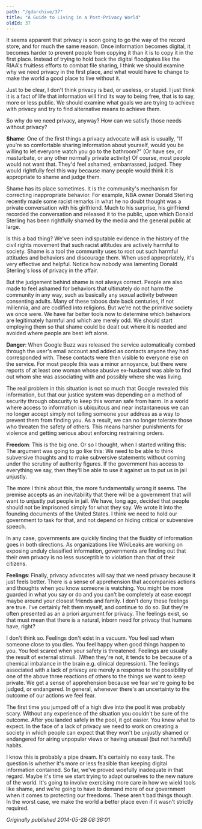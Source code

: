 ```yaml
---
path: "/gdarchive/37"
title: "A Guide to Living in a Post-Privacy World"
oldId: 37
---
```

It seems apparent that privacy is soon going to go the way of the record store, and for much the same reason. Once information becomes digital, it becomes harder to prevent people from copying it than it is to copy it in the first place. Instead of trying to hold back the digital floodgates like the RIAA's fruitless efforts to combat file sharing, I think we should examine why we need privacy in the first place, and what would have to change to make the world a good place to live without it. 

Just to be clear, I don't think privacy is bad, or useless, or stupid. I just think it is a fact of life that information will find its way to being free, that is to say, more or less public. We should examine what goals we are trying to achieve with privacy and try to find alternative means to achieve them.

So why do we need privacy, anyway? How can we satisfy those needs without privacy?

**Shame**: One of the first things a privacy advocate will ask is usually, "If you're so comfortable sharing information about yourself, would you be willing to let everyone watch you go to the bathroom?" (Or have sex, or masturbate, or any other normally private activity) Of course, most people would not want that. They'd feel ashamed, embarrassed, judged. They would rightfully feel this way because many people would think it is appropriate to shame and judge them. 

Shame has its place sometimes. It is the community's mechanism for correcting inappropriate behavior. For example, NBA owner Donald Sterling recently made some racist remarks in what he no doubt thought was a private conversation with his girlfriend. Much to his surprise, his girlfriend recorded the conversation and released it to the public, upon which Donald Sterling has been rightfully shamed by the media and the general public at large.

Is this a bad thing? We've seen indisputable evidence in the history of the civil rights movement that such racist attitudes are actively harmful to society. Shame is a tool the community uses to root out such harmful attitudes and behaviors and discourage them. When used appropriately, it's very effective and helpful. Notice how nobody was lamenting Donald Sterling's loss of privacy in the affair.

But the judgement behind shame is not always correct. People are also made to feel ashamed for behaviors that ultimately do not harm the community in any way, such as basically any sexual activity between consenting adults. Many of these taboos date back centuries, if not millennia, and are codified into religions. But we're not the primitive society we once were. We have far better tools now to determine which behaviors are legitimately harmful and which are merely odd. We should start employing them so that shame could be dealt out where it is needed and avoided where people are best left alone.

**Danger**: When Google Buzz was released the service automatically combed through the user's email account and added as contacts anyone they had corresponded with. These contacts were then visible to everyone else on the service. For most people this was a minor annoyance, but there were reports of at least one woman whose abusive ex-husband was able to find out whom she was associating with and possibly where she was living. 

The real problem in this situation is not so much that Google revealed this information, but that our justice system was depending on a method of security through obscurity to keep this woman safe from harm. In a world where access to information is ubiquitous and near instantaneous we can no longer accept simply not telling someone your address as a way to prevent them from finding you. As a result, we can no longer tolerate those who threaten the safety of others. This means harsher punishments for violence and getting serious about enforcing restraining orders.

**Freedom**: This is the big one. Or so I thought, when I started writing this: The argument was going to go like this: We need to be able to think subversive thoughts and to make subversive statements without coming under the scrutiny of authority figures. If the government has access to everything we say, then they'll be able to use it against us to put us in jail unjustly.

The more I think about this, the more fundamentally wrong it seems. The premise accepts as an inevitability that there will be a government that will want to unjustly put people in jail. We have, long ago, decided that people should not be imprisoned simply for what they say. We wrote it into the founding documents of the United States. I think we need to hold our government to task for that, and not depend on hiding critical or subversive speech.

In any case, governments are quickly finding that the fluidity of information goes in both directions. As organizations like WikiLeaks are working on exposing unduly classified information, governments are finding out that their own privacy is no less susceptible to violation than that of their citizens.  

**Feelings**: Finally, privacy advocates will say that we need privacy because it just feels better. There is a sense of apprehension that accompanies actions and thoughts when you know someone is watching. You might be more guarded in what you say or do and you can't be completely at ease except maybe around your closest friends and family. I don't deny these feelings are true. I've certainly felt them myself, and continue to do so. But they're often presented as an a priori argument for privacy. The feelings exist, so that must mean that there is a natural, inborn need for privacy that humans have, right?

I don't think so. Feelings don't exist in a vacuum. You feel sad when someone close to you dies. You feel happy when good things happen to you. You feel scared when your safety is threatened. Feelings are usually the result of external stimuli. (When they're not, it tends to be because of a chemical imbalance in the brain e.g. clinical depression). The feelings associated with a lack of privacy are merely a response to the possibility of one of the above three reactions of others to the things we want to keep private. We get a sense of apprehension because we fear we're going to be judged, or endangered. In general, whenever there's an uncertainty to the outcome of our actions we feel fear.

The first time you jumped off of a high dive into the pool it was probably scary. Without any experience of the situation you couldn't be sure of the outcome. After you landed safely in the pool, it got easier. You knew what to expect. In the face of a lack of privacy we need to work on creating a society in which people can expect that they won't be unjustly shamed or endangered for airing unpopular views or having unusual (but not harmful) habits.

I know this is probably a pipe dream. It's certainly no easy task. The question is whether it's more or less feasible than keeping digital information contained. So far, we've proved woefully inadequate in that regard. Maybe it's time we start trying to adapt ourselves to the new nature of the world. It's going to involve exercising more care in how we wield tools like shame, and we're going to have to demand more of our government when it comes to protecting our freedoms. These aren't bad things though. In the worst case, we make the world a better place even if it wasn't strictly required.

*Originally published 2014-05-28 08:36:01*